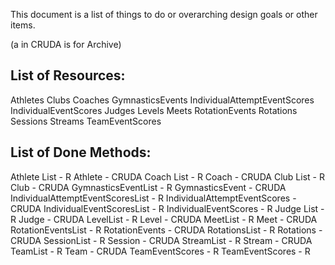 This document is a list of things to do or overarching design goals or other items.

(a in CRUDA is for Archive)

## List of Resources:
Athletes
Clubs
Coaches
GymnasticsEvents
IndividualAttemptEventScores
IndividualEventScores
Judges
Levels
Meets
RotationEvents
Rotations
Sessions
Streams
TeamEventScores 

## List of Done Methods:
Athlete List - R
Athlete - CRUDA
Coach List - R
Coach - CRUDA
Club List - R
Club - CRUDA
GymnasticsEventList - R
GymnasticsEvent - CRUDA
IndividualAttemptEventScoresList - R
IndividualAttemptEventScores - CRUDA
IndividualEventScoresList - R
IndividualEventScores - R
Judge List - R
Judge - CRUDA
LevelList - R
Level - CRUDA
MeetList - R
Meet - CRUDA
RotationEventsList - R
RotationEvents - CRUDA
RotationsList - R
Rotations - CRUDA
SessionList - R
Session - CRUDA
StreamList - R
Stream - CRUDA
TeamList - R
Team - CRUDA
TeamEventScores - R
TeamEventScores - R